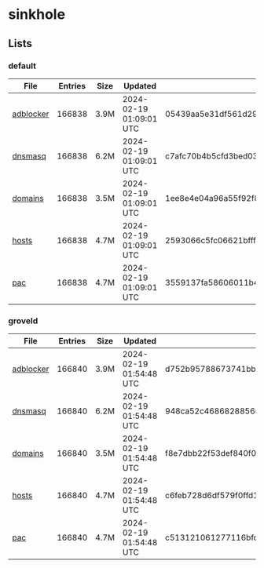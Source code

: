 # sinkhole

## Lists

### default

|File|Entries|Size|Updated|Hash|
|-|-|-|-|-|
|[adblocker](https://raw.githubusercontent.com/groveld/sinkhole/lists/default/adblocker.txt)|166838|3.9M|2024-02-19 01:09:01 UTC|05439aa5e31df561d292a2bfe03a648770f42b349d388a4170e6af58e9aeaa61|
|[dnsmasq](https://raw.githubusercontent.com/groveld/sinkhole/lists/default/dnsmasq.txt)|166838|6.2M|2024-02-19 01:09:01 UTC|c7afc70b4b5cfd3bed033fbbe66b9abd2c35366590a89749c3912062ed01e3b8|
|[domains](https://raw.githubusercontent.com/groveld/sinkhole/lists/default/domains.txt)|166838|3.5M|2024-02-19 01:09:01 UTC|1ee8e4e04a96a55f92f836ba130bb24ef575b2a7373f6d3b59432a86a3239493|
|[hosts](https://raw.githubusercontent.com/groveld/sinkhole/lists/default/hosts.txt)|166838|4.7M|2024-02-19 01:09:01 UTC|2593066c5fc06621bfffb78f8a8a2e1f6237bf5d63fbd226f8f49adfc3da8cd6|
|[pac](https://raw.githubusercontent.com/groveld/sinkhole/lists/default/pac.txt)|166838|4.7M|2024-02-19 01:09:01 UTC|3559137fa58606011b4257f032bcfb6ef8d4b71add4de528044d7bc5fbc2bbb0|

### groveld

|File|Entries|Size|Updated|Hash|
|-|-|-|-|-|
|[adblocker](https://raw.githubusercontent.com/groveld/sinkhole/lists/groveld/adblocker.txt)|166840|3.9M|2024-02-19 01:54:48 UTC|d752b95788673741bb8ffc5233afd301c5f7704478c86d65b39bd5dbdb878097|
|[dnsmasq](https://raw.githubusercontent.com/groveld/sinkhole/lists/groveld/dnsmasq.txt)|166840|6.2M|2024-02-19 01:54:48 UTC|948ca52c4686828856e7601e6abd0e533892bbf7b9698dbf726a788926ea02ed|
|[domains](https://raw.githubusercontent.com/groveld/sinkhole/lists/groveld/domains.txt)|166840|3.5M|2024-02-19 01:54:48 UTC|f8e7dbb22f53def840f0910caf48148940e6082dcdcc16f6b9c3e61f16e5180e|
|[hosts](https://raw.githubusercontent.com/groveld/sinkhole/lists/groveld/hosts.txt)|166840|4.7M|2024-02-19 01:54:48 UTC|c6feb728d6df579f0ffd1e3453b3e419d82cc2996ac0d6245c5b070a0c2d207d|
|[pac](https://raw.githubusercontent.com/groveld/sinkhole/lists/groveld/pac.txt)|166840|4.7M|2024-02-19 01:54:48 UTC|c513121061277116bfd7ff12fdb21e2eccde204fbf4a6949d0f76fa8a8ae6dd6|
